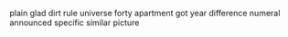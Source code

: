 plain glad dirt rule universe forty apartment got year difference numeral announced specific similar picture
